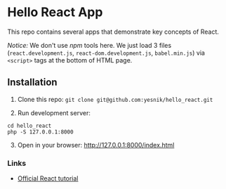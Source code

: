 # Hello React App

This repo contains several apps that demonstrate key concepts of React.

*Notice:* We don't use *npm* tools here. We just load 3 files (`react.development.js`, `react-dom.development.js`, `babel.min.js`) via `<script>` tags at the bottom of HTML page.

## Installation

1. Clone this repo: `git clone git@github.com:yesnik/hello_react.git`

2. Run development server:

```
cd hello_react
php -S 127.0.0.1:8000
```

3. Open in your browser: http://127.0.0.1:8000/index.html

### Links

- [Official React tutorial](https://reactjs.org/)
